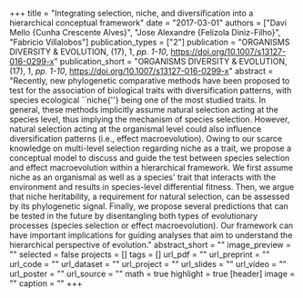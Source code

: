 +++
title = "Integrating selection, niche, and diversification into a hierarchical conceptual framework"
date = "2017-03-01"
authors = ["Davi Mello {Cunha Crescente Alves}", "Jose Alexandre {Felizola Diniz-Filho}", "Fabricio Villalobos"]
publication_types = ["2"]
publication = "ORGANISMS DIVERSITY & EVOLUTION, (17), 1, _pp. 1-10_, https://doi.org/10.1007/s13127-016-0299-x"
publication_short = "ORGANISMS DIVERSITY & EVOLUTION, (17), 1, _pp. 1-10_, https://doi.org/10.1007/s13127-016-0299-x"
abstract = "Recently, new phylogenetic comparative methods have been proposed to test for the association of biological traits with diversification patterns, with species ecological ``niche{''} being one of the most studied traits. In general, these methods implicitly assume natural selection acting at the species level, thus implying the mechanism of species selection. However, natural selection acting at the organismal level could also influence diversification patterns (i.e., effect macroevolution). Owing to our scarce knowledge on multi-level selection regarding niche as a trait, we propose a conceptual model to discuss and guide the test between species selection and effect macroevolution within a hierarchical framework. We first assume niche as an organismal as well as a species' trait that interacts with the environment and results in species-level differential fitness. Then, we argue that niche heritability, a requirement for natural selection, can be assessed by its phylogenetic signal. Finally, we propose several predictions that can be tested in the future by disentangling both types of evolutionary processes (species selection or effect macroevolution). Our framework can have important implications for guiding analyses that aim to understand the hierarchical perspective of evolution."
abstract_short = ""
image_preview = ""
selected = false
projects = []
tags = []
url_pdf = ""
url_preprint = ""
url_code = ""
url_dataset = ""
url_project = ""
url_slides = ""
url_video = ""
url_poster = ""
url_source = ""
math = true
highlight = true
[header]
image = ""
caption = ""
+++
